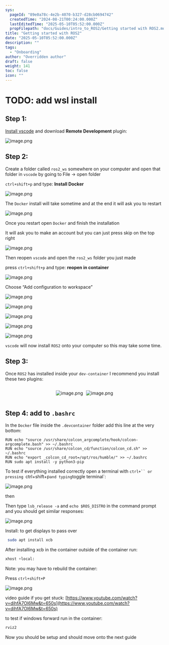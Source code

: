 ```yaml
---
sys:
  pageId: "89e0a78c-4e2b-4070-b327-d28cb0694742"
  createdTime: "2024-08-21T00:24:00.000Z"
  lastEditedTime: "2025-05-10T05:52:00.000Z"
  propFilepath: "docs/Guides/intro_to_ROS2/Getting started with ROS2.md"
title: "Getting started with ROS2"
date: "2025-05-10T05:52:00.000Z"
description: ""
tags:
  - "Onboarding"
author: "Overridden author"
draft: false
weight: 141
toc: false
icon: ""
---
```


# TODO: add wsl install

## Step 1:

[Install vscode](https://code.visualstudio.com/download) and download **Remote Development** plugin:

![image.png](https://prod-files-secure.s3.us-west-2.amazonaws.com/d518164a-d88e-44d1-a4ee-3adb3bd8bce0/efb52993-1881-4a40-b95e-6f020334f022/image.png?X-Amz-Algorithm=AWS4-HMAC-SHA256&X-Amz-Content-Sha256=UNSIGNED-PAYLOAD&X-Amz-Credential=ASIAZI2LB4663GMXAWH3%2F20250616%2Fus-west-2%2Fs3%2Faws4_request&X-Amz-Date=20250616T071156Z&X-Amz-Expires=3600&X-Amz-Security-Token=IQoJb3JpZ2luX2VjEGsaCXVzLXdlc3QtMiJHMEUCIBgwvSI%2F7nf9%2F%2Bmqb4hk8uu4rOic%2F%2F%2FHF4TB8bf%2FmNbPAiEA%2FLv5WWx5Ld7vKIAXTuWLf0ZNgrdCoi4lu4%2BlFIi2vbwq%2FwMIUxAAGgw2Mzc0MjMxODM4MDUiDIq8VxPdGi5vSU9q1yrcA0FgraQ2YYr5tyt%2BSx0Ukw8Pveow61S9qsnGV7O0HT7WXE%2FewlyXMdrcdq9iYcOV0hn8qqVS62VO%2FiTd3lrVr9Cz8jOuTn101UbZ5nj00FnNHstqic%2FmxWnnUPdlz9bBHcUzL9aAXPjpXsnx%2BrPL0jQvsmp2aPMIfLxBLjrjzZFcxV876cZiaXAgPnBT2vGeyWur6mBI6kyaDRvCgUVtYnKSuYafOCY1tZHJB5XbcEbrQRVhITBjhf%2BwdK9Pm0iMJGbvuAOzhlEG7yGk9JMkI1su5Lt4sV3Yeeic96ZXddJINGwLvhkHCHeInmb%2FYAnju%2FKFtXJMIvdmo88xvlSUJToDMRAget30SHfyzE5b8eC3bXI6%2FLMW8tJZ00ID61IQUqvTUchCrdhSSc91RPSZdo1kv5RSKBX7wvLiX78XJDpFpgBc8NfhRB0NKpbRu%2BLtCf%2BmkS%2F3jzsUQHxFrBTwuKBElj9faabqZgy1suf3g7vFMLWeZKR0i3DZZZhmE8evTfqKndkpXB36%2FMTqQcr6nSe2upghF%2BFE6wL95VHi34dvLtBus4Ul7EgVxnc3m14PAwrtINozqO3d0OXLReSP41oS6W4RFXVUhvehoCYDRJacIYfPI3YfUIN5kbVMMKH%2BvcIGOqUBq6d3HHtBE7tqQZ9%2FTolV8Mfs2U54sREVh1MPxik2KnzFeeIK7tq8sdnTFm2pvPTHLOR8qr882OpMXj0idNw%2BuJJemKiHtj%2FnyVQdxw4zLyv6mPTIgOFbeeFvcnfVVwTBV%2B%2BSbLAWjnisDRmucXNjBjHO7ZeEMp0ZyL6BxKPmTfS2xEzmktM4jBbR8RktUIlVq3r1Tt3%2B%2BKPwMCCsZAjZp0MJQGx7&X-Amz-Signature=bdd661cfafc35159c7b401d9a94aa1a81532d83557f32a73535acccda4f81589&X-Amz-SignedHeaders=host&x-amz-checksum-mode=ENABLED&x-id=GetObject)

## Step 2:

Create a folder called `ros2_ws` somewhere on your computer and open that folder in `vscode` by going to File → open folder 

`ctrl+shift+p` and type: **Install Docker**

![image.png](https://prod-files-secure.s3.us-west-2.amazonaws.com/d518164a-d88e-44d1-a4ee-3adb3bd8bce0/2269dc0e-1cd5-47ff-bceb-c04ad9b2eab0/image.png?X-Amz-Algorithm=AWS4-HMAC-SHA256&X-Amz-Content-Sha256=UNSIGNED-PAYLOAD&X-Amz-Credential=ASIAZI2LB4663GMXAWH3%2F20250616%2Fus-west-2%2Fs3%2Faws4_request&X-Amz-Date=20250616T071156Z&X-Amz-Expires=3600&X-Amz-Security-Token=IQoJb3JpZ2luX2VjEGsaCXVzLXdlc3QtMiJHMEUCIBgwvSI%2F7nf9%2F%2Bmqb4hk8uu4rOic%2F%2F%2FHF4TB8bf%2FmNbPAiEA%2FLv5WWx5Ld7vKIAXTuWLf0ZNgrdCoi4lu4%2BlFIi2vbwq%2FwMIUxAAGgw2Mzc0MjMxODM4MDUiDIq8VxPdGi5vSU9q1yrcA0FgraQ2YYr5tyt%2BSx0Ukw8Pveow61S9qsnGV7O0HT7WXE%2FewlyXMdrcdq9iYcOV0hn8qqVS62VO%2FiTd3lrVr9Cz8jOuTn101UbZ5nj00FnNHstqic%2FmxWnnUPdlz9bBHcUzL9aAXPjpXsnx%2BrPL0jQvsmp2aPMIfLxBLjrjzZFcxV876cZiaXAgPnBT2vGeyWur6mBI6kyaDRvCgUVtYnKSuYafOCY1tZHJB5XbcEbrQRVhITBjhf%2BwdK9Pm0iMJGbvuAOzhlEG7yGk9JMkI1su5Lt4sV3Yeeic96ZXddJINGwLvhkHCHeInmb%2FYAnju%2FKFtXJMIvdmo88xvlSUJToDMRAget30SHfyzE5b8eC3bXI6%2FLMW8tJZ00ID61IQUqvTUchCrdhSSc91RPSZdo1kv5RSKBX7wvLiX78XJDpFpgBc8NfhRB0NKpbRu%2BLtCf%2BmkS%2F3jzsUQHxFrBTwuKBElj9faabqZgy1suf3g7vFMLWeZKR0i3DZZZhmE8evTfqKndkpXB36%2FMTqQcr6nSe2upghF%2BFE6wL95VHi34dvLtBus4Ul7EgVxnc3m14PAwrtINozqO3d0OXLReSP41oS6W4RFXVUhvehoCYDRJacIYfPI3YfUIN5kbVMMKH%2BvcIGOqUBq6d3HHtBE7tqQZ9%2FTolV8Mfs2U54sREVh1MPxik2KnzFeeIK7tq8sdnTFm2pvPTHLOR8qr882OpMXj0idNw%2BuJJemKiHtj%2FnyVQdxw4zLyv6mPTIgOFbeeFvcnfVVwTBV%2B%2BSbLAWjnisDRmucXNjBjHO7ZeEMp0ZyL6BxKPmTfS2xEzmktM4jBbR8RktUIlVq3r1Tt3%2B%2BKPwMCCsZAjZp0MJQGx7&X-Amz-Signature=bc8719b38278ec3776d395dc670cea2604e58f067c266539c6f307ebb8a3aafa&X-Amz-SignedHeaders=host&x-amz-checksum-mode=ENABLED&x-id=GetObject)

The `Docker` install will take sometime and at the end it will ask you to restart

![image.png](https://prod-files-secure.s3.us-west-2.amazonaws.com/d518164a-d88e-44d1-a4ee-3adb3bd8bce0/ed233f78-be33-4b1f-b89c-9c346c0e961e/image.png?X-Amz-Algorithm=AWS4-HMAC-SHA256&X-Amz-Content-Sha256=UNSIGNED-PAYLOAD&X-Amz-Credential=ASIAZI2LB4663GMXAWH3%2F20250616%2Fus-west-2%2Fs3%2Faws4_request&X-Amz-Date=20250616T071156Z&X-Amz-Expires=3600&X-Amz-Security-Token=IQoJb3JpZ2luX2VjEGsaCXVzLXdlc3QtMiJHMEUCIBgwvSI%2F7nf9%2F%2Bmqb4hk8uu4rOic%2F%2F%2FHF4TB8bf%2FmNbPAiEA%2FLv5WWx5Ld7vKIAXTuWLf0ZNgrdCoi4lu4%2BlFIi2vbwq%2FwMIUxAAGgw2Mzc0MjMxODM4MDUiDIq8VxPdGi5vSU9q1yrcA0FgraQ2YYr5tyt%2BSx0Ukw8Pveow61S9qsnGV7O0HT7WXE%2FewlyXMdrcdq9iYcOV0hn8qqVS62VO%2FiTd3lrVr9Cz8jOuTn101UbZ5nj00FnNHstqic%2FmxWnnUPdlz9bBHcUzL9aAXPjpXsnx%2BrPL0jQvsmp2aPMIfLxBLjrjzZFcxV876cZiaXAgPnBT2vGeyWur6mBI6kyaDRvCgUVtYnKSuYafOCY1tZHJB5XbcEbrQRVhITBjhf%2BwdK9Pm0iMJGbvuAOzhlEG7yGk9JMkI1su5Lt4sV3Yeeic96ZXddJINGwLvhkHCHeInmb%2FYAnju%2FKFtXJMIvdmo88xvlSUJToDMRAget30SHfyzE5b8eC3bXI6%2FLMW8tJZ00ID61IQUqvTUchCrdhSSc91RPSZdo1kv5RSKBX7wvLiX78XJDpFpgBc8NfhRB0NKpbRu%2BLtCf%2BmkS%2F3jzsUQHxFrBTwuKBElj9faabqZgy1suf3g7vFMLWeZKR0i3DZZZhmE8evTfqKndkpXB36%2FMTqQcr6nSe2upghF%2BFE6wL95VHi34dvLtBus4Ul7EgVxnc3m14PAwrtINozqO3d0OXLReSP41oS6W4RFXVUhvehoCYDRJacIYfPI3YfUIN5kbVMMKH%2BvcIGOqUBq6d3HHtBE7tqQZ9%2FTolV8Mfs2U54sREVh1MPxik2KnzFeeIK7tq8sdnTFm2pvPTHLOR8qr882OpMXj0idNw%2BuJJemKiHtj%2FnyVQdxw4zLyv6mPTIgOFbeeFvcnfVVwTBV%2B%2BSbLAWjnisDRmucXNjBjHO7ZeEMp0ZyL6BxKPmTfS2xEzmktM4jBbR8RktUIlVq3r1Tt3%2B%2BKPwMCCsZAjZp0MJQGx7&X-Amz-Signature=586d6610df6b8cd8da6d9e17ab528bc912776520ae17d5ccdf57a1969b335744&X-Amz-SignedHeaders=host&x-amz-checksum-mode=ENABLED&x-id=GetObject)

Once you restart open `Docker` and finish the installation

It will ask you to make an account but you can just press skip on the top right

![image.png](https://prod-files-secure.s3.us-west-2.amazonaws.com/d518164a-d88e-44d1-a4ee-3adb3bd8bce0/21010ad9-1659-4fd9-9f59-9932a09b2a3d/image.png?X-Amz-Algorithm=AWS4-HMAC-SHA256&X-Amz-Content-Sha256=UNSIGNED-PAYLOAD&X-Amz-Credential=ASIAZI2LB4663GMXAWH3%2F20250616%2Fus-west-2%2Fs3%2Faws4_request&X-Amz-Date=20250616T071156Z&X-Amz-Expires=3600&X-Amz-Security-Token=IQoJb3JpZ2luX2VjEGsaCXVzLXdlc3QtMiJHMEUCIBgwvSI%2F7nf9%2F%2Bmqb4hk8uu4rOic%2F%2F%2FHF4TB8bf%2FmNbPAiEA%2FLv5WWx5Ld7vKIAXTuWLf0ZNgrdCoi4lu4%2BlFIi2vbwq%2FwMIUxAAGgw2Mzc0MjMxODM4MDUiDIq8VxPdGi5vSU9q1yrcA0FgraQ2YYr5tyt%2BSx0Ukw8Pveow61S9qsnGV7O0HT7WXE%2FewlyXMdrcdq9iYcOV0hn8qqVS62VO%2FiTd3lrVr9Cz8jOuTn101UbZ5nj00FnNHstqic%2FmxWnnUPdlz9bBHcUzL9aAXPjpXsnx%2BrPL0jQvsmp2aPMIfLxBLjrjzZFcxV876cZiaXAgPnBT2vGeyWur6mBI6kyaDRvCgUVtYnKSuYafOCY1tZHJB5XbcEbrQRVhITBjhf%2BwdK9Pm0iMJGbvuAOzhlEG7yGk9JMkI1su5Lt4sV3Yeeic96ZXddJINGwLvhkHCHeInmb%2FYAnju%2FKFtXJMIvdmo88xvlSUJToDMRAget30SHfyzE5b8eC3bXI6%2FLMW8tJZ00ID61IQUqvTUchCrdhSSc91RPSZdo1kv5RSKBX7wvLiX78XJDpFpgBc8NfhRB0NKpbRu%2BLtCf%2BmkS%2F3jzsUQHxFrBTwuKBElj9faabqZgy1suf3g7vFMLWeZKR0i3DZZZhmE8evTfqKndkpXB36%2FMTqQcr6nSe2upghF%2BFE6wL95VHi34dvLtBus4Ul7EgVxnc3m14PAwrtINozqO3d0OXLReSP41oS6W4RFXVUhvehoCYDRJacIYfPI3YfUIN5kbVMMKH%2BvcIGOqUBq6d3HHtBE7tqQZ9%2FTolV8Mfs2U54sREVh1MPxik2KnzFeeIK7tq8sdnTFm2pvPTHLOR8qr882OpMXj0idNw%2BuJJemKiHtj%2FnyVQdxw4zLyv6mPTIgOFbeeFvcnfVVwTBV%2B%2BSbLAWjnisDRmucXNjBjHO7ZeEMp0ZyL6BxKPmTfS2xEzmktM4jBbR8RktUIlVq3r1Tt3%2B%2BKPwMCCsZAjZp0MJQGx7&X-Amz-Signature=6aac715c61d7b4bf8e13318802d35efd8007f7a437e828ebf8c118002b13ffc7&X-Amz-SignedHeaders=host&x-amz-checksum-mode=ENABLED&x-id=GetObject)

Then reopen `vscode` and open the `ros2_ws` folder you just made

press `ctrl+shift+p` and type: **reopen in container**

![image.png](https://prod-files-secure.s3.us-west-2.amazonaws.com/d518164a-d88e-44d1-a4ee-3adb3bd8bce0/4e93b8c2-41ad-488c-8095-c74205196118/image.png?X-Amz-Algorithm=AWS4-HMAC-SHA256&X-Amz-Content-Sha256=UNSIGNED-PAYLOAD&X-Amz-Credential=ASIAZI2LB4663GMXAWH3%2F20250616%2Fus-west-2%2Fs3%2Faws4_request&X-Amz-Date=20250616T071156Z&X-Amz-Expires=3600&X-Amz-Security-Token=IQoJb3JpZ2luX2VjEGsaCXVzLXdlc3QtMiJHMEUCIBgwvSI%2F7nf9%2F%2Bmqb4hk8uu4rOic%2F%2F%2FHF4TB8bf%2FmNbPAiEA%2FLv5WWx5Ld7vKIAXTuWLf0ZNgrdCoi4lu4%2BlFIi2vbwq%2FwMIUxAAGgw2Mzc0MjMxODM4MDUiDIq8VxPdGi5vSU9q1yrcA0FgraQ2YYr5tyt%2BSx0Ukw8Pveow61S9qsnGV7O0HT7WXE%2FewlyXMdrcdq9iYcOV0hn8qqVS62VO%2FiTd3lrVr9Cz8jOuTn101UbZ5nj00FnNHstqic%2FmxWnnUPdlz9bBHcUzL9aAXPjpXsnx%2BrPL0jQvsmp2aPMIfLxBLjrjzZFcxV876cZiaXAgPnBT2vGeyWur6mBI6kyaDRvCgUVtYnKSuYafOCY1tZHJB5XbcEbrQRVhITBjhf%2BwdK9Pm0iMJGbvuAOzhlEG7yGk9JMkI1su5Lt4sV3Yeeic96ZXddJINGwLvhkHCHeInmb%2FYAnju%2FKFtXJMIvdmo88xvlSUJToDMRAget30SHfyzE5b8eC3bXI6%2FLMW8tJZ00ID61IQUqvTUchCrdhSSc91RPSZdo1kv5RSKBX7wvLiX78XJDpFpgBc8NfhRB0NKpbRu%2BLtCf%2BmkS%2F3jzsUQHxFrBTwuKBElj9faabqZgy1suf3g7vFMLWeZKR0i3DZZZhmE8evTfqKndkpXB36%2FMTqQcr6nSe2upghF%2BFE6wL95VHi34dvLtBus4Ul7EgVxnc3m14PAwrtINozqO3d0OXLReSP41oS6W4RFXVUhvehoCYDRJacIYfPI3YfUIN5kbVMMKH%2BvcIGOqUBq6d3HHtBE7tqQZ9%2FTolV8Mfs2U54sREVh1MPxik2KnzFeeIK7tq8sdnTFm2pvPTHLOR8qr882OpMXj0idNw%2BuJJemKiHtj%2FnyVQdxw4zLyv6mPTIgOFbeeFvcnfVVwTBV%2B%2BSbLAWjnisDRmucXNjBjHO7ZeEMp0ZyL6BxKPmTfS2xEzmktM4jBbR8RktUIlVq3r1Tt3%2B%2BKPwMCCsZAjZp0MJQGx7&X-Amz-Signature=687c22415d81234095127e5aa0992cb4d6b5f0088e625c63b30a5db7e5daef78&X-Amz-SignedHeaders=host&x-amz-checksum-mode=ENABLED&x-id=GetObject)

Choose “Add configuration to workspace”

![image.png](https://prod-files-secure.s3.us-west-2.amazonaws.com/d518164a-d88e-44d1-a4ee-3adb3bd8bce0/9560b282-5060-4989-ba37-97e7b2c22476/image.png?X-Amz-Algorithm=AWS4-HMAC-SHA256&X-Amz-Content-Sha256=UNSIGNED-PAYLOAD&X-Amz-Credential=ASIAZI2LB4663GMXAWH3%2F20250616%2Fus-west-2%2Fs3%2Faws4_request&X-Amz-Date=20250616T071156Z&X-Amz-Expires=3600&X-Amz-Security-Token=IQoJb3JpZ2luX2VjEGsaCXVzLXdlc3QtMiJHMEUCIBgwvSI%2F7nf9%2F%2Bmqb4hk8uu4rOic%2F%2F%2FHF4TB8bf%2FmNbPAiEA%2FLv5WWx5Ld7vKIAXTuWLf0ZNgrdCoi4lu4%2BlFIi2vbwq%2FwMIUxAAGgw2Mzc0MjMxODM4MDUiDIq8VxPdGi5vSU9q1yrcA0FgraQ2YYr5tyt%2BSx0Ukw8Pveow61S9qsnGV7O0HT7WXE%2FewlyXMdrcdq9iYcOV0hn8qqVS62VO%2FiTd3lrVr9Cz8jOuTn101UbZ5nj00FnNHstqic%2FmxWnnUPdlz9bBHcUzL9aAXPjpXsnx%2BrPL0jQvsmp2aPMIfLxBLjrjzZFcxV876cZiaXAgPnBT2vGeyWur6mBI6kyaDRvCgUVtYnKSuYafOCY1tZHJB5XbcEbrQRVhITBjhf%2BwdK9Pm0iMJGbvuAOzhlEG7yGk9JMkI1su5Lt4sV3Yeeic96ZXddJINGwLvhkHCHeInmb%2FYAnju%2FKFtXJMIvdmo88xvlSUJToDMRAget30SHfyzE5b8eC3bXI6%2FLMW8tJZ00ID61IQUqvTUchCrdhSSc91RPSZdo1kv5RSKBX7wvLiX78XJDpFpgBc8NfhRB0NKpbRu%2BLtCf%2BmkS%2F3jzsUQHxFrBTwuKBElj9faabqZgy1suf3g7vFMLWeZKR0i3DZZZhmE8evTfqKndkpXB36%2FMTqQcr6nSe2upghF%2BFE6wL95VHi34dvLtBus4Ul7EgVxnc3m14PAwrtINozqO3d0OXLReSP41oS6W4RFXVUhvehoCYDRJacIYfPI3YfUIN5kbVMMKH%2BvcIGOqUBq6d3HHtBE7tqQZ9%2FTolV8Mfs2U54sREVh1MPxik2KnzFeeIK7tq8sdnTFm2pvPTHLOR8qr882OpMXj0idNw%2BuJJemKiHtj%2FnyVQdxw4zLyv6mPTIgOFbeeFvcnfVVwTBV%2B%2BSbLAWjnisDRmucXNjBjHO7ZeEMp0ZyL6BxKPmTfS2xEzmktM4jBbR8RktUIlVq3r1Tt3%2B%2BKPwMCCsZAjZp0MJQGx7&X-Amz-Signature=415a776f3ba44d12b5a43c39774ede09675dbddb339e0773c566a0f0fcdb4f94&X-Amz-SignedHeaders=host&x-amz-checksum-mode=ENABLED&x-id=GetObject)

![image.png](https://prod-files-secure.s3.us-west-2.amazonaws.com/d518164a-d88e-44d1-a4ee-3adb3bd8bce0/2ee63f81-886b-48e8-a553-dc6e5eac99e4/image.png?X-Amz-Algorithm=AWS4-HMAC-SHA256&X-Amz-Content-Sha256=UNSIGNED-PAYLOAD&X-Amz-Credential=ASIAZI2LB4663GMXAWH3%2F20250616%2Fus-west-2%2Fs3%2Faws4_request&X-Amz-Date=20250616T071156Z&X-Amz-Expires=3600&X-Amz-Security-Token=IQoJb3JpZ2luX2VjEGsaCXVzLXdlc3QtMiJHMEUCIBgwvSI%2F7nf9%2F%2Bmqb4hk8uu4rOic%2F%2F%2FHF4TB8bf%2FmNbPAiEA%2FLv5WWx5Ld7vKIAXTuWLf0ZNgrdCoi4lu4%2BlFIi2vbwq%2FwMIUxAAGgw2Mzc0MjMxODM4MDUiDIq8VxPdGi5vSU9q1yrcA0FgraQ2YYr5tyt%2BSx0Ukw8Pveow61S9qsnGV7O0HT7WXE%2FewlyXMdrcdq9iYcOV0hn8qqVS62VO%2FiTd3lrVr9Cz8jOuTn101UbZ5nj00FnNHstqic%2FmxWnnUPdlz9bBHcUzL9aAXPjpXsnx%2BrPL0jQvsmp2aPMIfLxBLjrjzZFcxV876cZiaXAgPnBT2vGeyWur6mBI6kyaDRvCgUVtYnKSuYafOCY1tZHJB5XbcEbrQRVhITBjhf%2BwdK9Pm0iMJGbvuAOzhlEG7yGk9JMkI1su5Lt4sV3Yeeic96ZXddJINGwLvhkHCHeInmb%2FYAnju%2FKFtXJMIvdmo88xvlSUJToDMRAget30SHfyzE5b8eC3bXI6%2FLMW8tJZ00ID61IQUqvTUchCrdhSSc91RPSZdo1kv5RSKBX7wvLiX78XJDpFpgBc8NfhRB0NKpbRu%2BLtCf%2BmkS%2F3jzsUQHxFrBTwuKBElj9faabqZgy1suf3g7vFMLWeZKR0i3DZZZhmE8evTfqKndkpXB36%2FMTqQcr6nSe2upghF%2BFE6wL95VHi34dvLtBus4Ul7EgVxnc3m14PAwrtINozqO3d0OXLReSP41oS6W4RFXVUhvehoCYDRJacIYfPI3YfUIN5kbVMMKH%2BvcIGOqUBq6d3HHtBE7tqQZ9%2FTolV8Mfs2U54sREVh1MPxik2KnzFeeIK7tq8sdnTFm2pvPTHLOR8qr882OpMXj0idNw%2BuJJemKiHtj%2FnyVQdxw4zLyv6mPTIgOFbeeFvcnfVVwTBV%2B%2BSbLAWjnisDRmucXNjBjHO7ZeEMp0ZyL6BxKPmTfS2xEzmktM4jBbR8RktUIlVq3r1Tt3%2B%2BKPwMCCsZAjZp0MJQGx7&X-Amz-Signature=0ab716e29b2766a7da10a6c915d94b2af455f401f857334e6809b9171b6d65be&X-Amz-SignedHeaders=host&x-amz-checksum-mode=ENABLED&x-id=GetObject)

![image.png](https://prod-files-secure.s3.us-west-2.amazonaws.com/d518164a-d88e-44d1-a4ee-3adb3bd8bce0/ae1580b2-b048-407e-aed9-b584224a7a04/image.png?X-Amz-Algorithm=AWS4-HMAC-SHA256&X-Amz-Content-Sha256=UNSIGNED-PAYLOAD&X-Amz-Credential=ASIAZI2LB4663GMXAWH3%2F20250616%2Fus-west-2%2Fs3%2Faws4_request&X-Amz-Date=20250616T071156Z&X-Amz-Expires=3600&X-Amz-Security-Token=IQoJb3JpZ2luX2VjEGsaCXVzLXdlc3QtMiJHMEUCIBgwvSI%2F7nf9%2F%2Bmqb4hk8uu4rOic%2F%2F%2FHF4TB8bf%2FmNbPAiEA%2FLv5WWx5Ld7vKIAXTuWLf0ZNgrdCoi4lu4%2BlFIi2vbwq%2FwMIUxAAGgw2Mzc0MjMxODM4MDUiDIq8VxPdGi5vSU9q1yrcA0FgraQ2YYr5tyt%2BSx0Ukw8Pveow61S9qsnGV7O0HT7WXE%2FewlyXMdrcdq9iYcOV0hn8qqVS62VO%2FiTd3lrVr9Cz8jOuTn101UbZ5nj00FnNHstqic%2FmxWnnUPdlz9bBHcUzL9aAXPjpXsnx%2BrPL0jQvsmp2aPMIfLxBLjrjzZFcxV876cZiaXAgPnBT2vGeyWur6mBI6kyaDRvCgUVtYnKSuYafOCY1tZHJB5XbcEbrQRVhITBjhf%2BwdK9Pm0iMJGbvuAOzhlEG7yGk9JMkI1su5Lt4sV3Yeeic96ZXddJINGwLvhkHCHeInmb%2FYAnju%2FKFtXJMIvdmo88xvlSUJToDMRAget30SHfyzE5b8eC3bXI6%2FLMW8tJZ00ID61IQUqvTUchCrdhSSc91RPSZdo1kv5RSKBX7wvLiX78XJDpFpgBc8NfhRB0NKpbRu%2BLtCf%2BmkS%2F3jzsUQHxFrBTwuKBElj9faabqZgy1suf3g7vFMLWeZKR0i3DZZZhmE8evTfqKndkpXB36%2FMTqQcr6nSe2upghF%2BFE6wL95VHi34dvLtBus4Ul7EgVxnc3m14PAwrtINozqO3d0OXLReSP41oS6W4RFXVUhvehoCYDRJacIYfPI3YfUIN5kbVMMKH%2BvcIGOqUBq6d3HHtBE7tqQZ9%2FTolV8Mfs2U54sREVh1MPxik2KnzFeeIK7tq8sdnTFm2pvPTHLOR8qr882OpMXj0idNw%2BuJJemKiHtj%2FnyVQdxw4zLyv6mPTIgOFbeeFvcnfVVwTBV%2B%2BSbLAWjnisDRmucXNjBjHO7ZeEMp0ZyL6BxKPmTfS2xEzmktM4jBbR8RktUIlVq3r1Tt3%2B%2BKPwMCCsZAjZp0MJQGx7&X-Amz-Signature=8686338026c58f9578390df79aa47755304510616dfc73ca3f79d3f73953c2f2&X-Amz-SignedHeaders=host&x-amz-checksum-mode=ENABLED&x-id=GetObject)

![image.png](https://prod-files-secure.s3.us-west-2.amazonaws.com/d518164a-d88e-44d1-a4ee-3adb3bd8bce0/53255b28-f75e-430f-b9e3-c0ac8577e42b/image.png?X-Amz-Algorithm=AWS4-HMAC-SHA256&X-Amz-Content-Sha256=UNSIGNED-PAYLOAD&X-Amz-Credential=ASIAZI2LB4663GMXAWH3%2F20250616%2Fus-west-2%2Fs3%2Faws4_request&X-Amz-Date=20250616T071156Z&X-Amz-Expires=3600&X-Amz-Security-Token=IQoJb3JpZ2luX2VjEGsaCXVzLXdlc3QtMiJHMEUCIBgwvSI%2F7nf9%2F%2Bmqb4hk8uu4rOic%2F%2F%2FHF4TB8bf%2FmNbPAiEA%2FLv5WWx5Ld7vKIAXTuWLf0ZNgrdCoi4lu4%2BlFIi2vbwq%2FwMIUxAAGgw2Mzc0MjMxODM4MDUiDIq8VxPdGi5vSU9q1yrcA0FgraQ2YYr5tyt%2BSx0Ukw8Pveow61S9qsnGV7O0HT7WXE%2FewlyXMdrcdq9iYcOV0hn8qqVS62VO%2FiTd3lrVr9Cz8jOuTn101UbZ5nj00FnNHstqic%2FmxWnnUPdlz9bBHcUzL9aAXPjpXsnx%2BrPL0jQvsmp2aPMIfLxBLjrjzZFcxV876cZiaXAgPnBT2vGeyWur6mBI6kyaDRvCgUVtYnKSuYafOCY1tZHJB5XbcEbrQRVhITBjhf%2BwdK9Pm0iMJGbvuAOzhlEG7yGk9JMkI1su5Lt4sV3Yeeic96ZXddJINGwLvhkHCHeInmb%2FYAnju%2FKFtXJMIvdmo88xvlSUJToDMRAget30SHfyzE5b8eC3bXI6%2FLMW8tJZ00ID61IQUqvTUchCrdhSSc91RPSZdo1kv5RSKBX7wvLiX78XJDpFpgBc8NfhRB0NKpbRu%2BLtCf%2BmkS%2F3jzsUQHxFrBTwuKBElj9faabqZgy1suf3g7vFMLWeZKR0i3DZZZhmE8evTfqKndkpXB36%2FMTqQcr6nSe2upghF%2BFE6wL95VHi34dvLtBus4Ul7EgVxnc3m14PAwrtINozqO3d0OXLReSP41oS6W4RFXVUhvehoCYDRJacIYfPI3YfUIN5kbVMMKH%2BvcIGOqUBq6d3HHtBE7tqQZ9%2FTolV8Mfs2U54sREVh1MPxik2KnzFeeIK7tq8sdnTFm2pvPTHLOR8qr882OpMXj0idNw%2BuJJemKiHtj%2FnyVQdxw4zLyv6mPTIgOFbeeFvcnfVVwTBV%2B%2BSbLAWjnisDRmucXNjBjHO7ZeEMp0ZyL6BxKPmTfS2xEzmktM4jBbR8RktUIlVq3r1Tt3%2B%2BKPwMCCsZAjZp0MJQGx7&X-Amz-Signature=3d814600acf94dead80b052f9d4d57fced26b9428cfd0eaa5991cf0b2b5c0ebd&X-Amz-SignedHeaders=host&x-amz-checksum-mode=ENABLED&x-id=GetObject)

![image.png](https://prod-files-secure.s3.us-west-2.amazonaws.com/d518164a-d88e-44d1-a4ee-3adb3bd8bce0/7c562767-5af9-4ffb-97d1-327bcdf4ee00/image.png?X-Amz-Algorithm=AWS4-HMAC-SHA256&X-Amz-Content-Sha256=UNSIGNED-PAYLOAD&X-Amz-Credential=ASIAZI2LB4663GMXAWH3%2F20250616%2Fus-west-2%2Fs3%2Faws4_request&X-Amz-Date=20250616T071156Z&X-Amz-Expires=3600&X-Amz-Security-Token=IQoJb3JpZ2luX2VjEGsaCXVzLXdlc3QtMiJHMEUCIBgwvSI%2F7nf9%2F%2Bmqb4hk8uu4rOic%2F%2F%2FHF4TB8bf%2FmNbPAiEA%2FLv5WWx5Ld7vKIAXTuWLf0ZNgrdCoi4lu4%2BlFIi2vbwq%2FwMIUxAAGgw2Mzc0MjMxODM4MDUiDIq8VxPdGi5vSU9q1yrcA0FgraQ2YYr5tyt%2BSx0Ukw8Pveow61S9qsnGV7O0HT7WXE%2FewlyXMdrcdq9iYcOV0hn8qqVS62VO%2FiTd3lrVr9Cz8jOuTn101UbZ5nj00FnNHstqic%2FmxWnnUPdlz9bBHcUzL9aAXPjpXsnx%2BrPL0jQvsmp2aPMIfLxBLjrjzZFcxV876cZiaXAgPnBT2vGeyWur6mBI6kyaDRvCgUVtYnKSuYafOCY1tZHJB5XbcEbrQRVhITBjhf%2BwdK9Pm0iMJGbvuAOzhlEG7yGk9JMkI1su5Lt4sV3Yeeic96ZXddJINGwLvhkHCHeInmb%2FYAnju%2FKFtXJMIvdmo88xvlSUJToDMRAget30SHfyzE5b8eC3bXI6%2FLMW8tJZ00ID61IQUqvTUchCrdhSSc91RPSZdo1kv5RSKBX7wvLiX78XJDpFpgBc8NfhRB0NKpbRu%2BLtCf%2BmkS%2F3jzsUQHxFrBTwuKBElj9faabqZgy1suf3g7vFMLWeZKR0i3DZZZhmE8evTfqKndkpXB36%2FMTqQcr6nSe2upghF%2BFE6wL95VHi34dvLtBus4Ul7EgVxnc3m14PAwrtINozqO3d0OXLReSP41oS6W4RFXVUhvehoCYDRJacIYfPI3YfUIN5kbVMMKH%2BvcIGOqUBq6d3HHtBE7tqQZ9%2FTolV8Mfs2U54sREVh1MPxik2KnzFeeIK7tq8sdnTFm2pvPTHLOR8qr882OpMXj0idNw%2BuJJemKiHtj%2FnyVQdxw4zLyv6mPTIgOFbeeFvcnfVVwTBV%2B%2BSbLAWjnisDRmucXNjBjHO7ZeEMp0ZyL6BxKPmTfS2xEzmktM4jBbR8RktUIlVq3r1Tt3%2B%2BKPwMCCsZAjZp0MJQGx7&X-Amz-Signature=f1be24657219d82a1c21bbd37ca376c9eeaf70b247ec638f2030bea7b56888a9&X-Amz-SignedHeaders=host&x-amz-checksum-mode=ENABLED&x-id=GetObject)

`vscode` will now install `ROS2` onto your computer so this may take some time.

## Step 3:

Once `ROS2` has installed inside your `dev-container` I recommend you install these two plugins:

<div style="display: flex;flex-direction: row; column-gap:10px; max-width: 630px;justify-content: center;">
<div>

![image.png](https://prod-files-secure.s3.us-west-2.amazonaws.com/d518164a-d88e-44d1-a4ee-3adb3bd8bce0/3fc3d550-5a54-4ba1-ba6b-faa01cdb7369/image.png?X-Amz-Algorithm=AWS4-HMAC-SHA256&X-Amz-Content-Sha256=UNSIGNED-PAYLOAD&X-Amz-Credential=ASIAZI2LB466RHDQSMRH%2F20250616%2Fus-west-2%2Fs3%2Faws4_request&X-Amz-Date=20250616T071158Z&X-Amz-Expires=3600&X-Amz-Security-Token=IQoJb3JpZ2luX2VjEGsaCXVzLXdlc3QtMiJHMEUCIDipQTODv8ETR0JWhdZTM4hoCc92jhlkm%2Bu0CzKhdE3dAiEAjAIDtgcaMmXYRkQ9ez8q5l3xbxWe%2BYJ2siSPsB68NhUq%2FwMIUxAAGgw2Mzc0MjMxODM4MDUiDA%2FevHI91b9TqWSlxyrcA31942OqubP3cMja9snLb%2FWh9bn0EK%2FIkJGj7mbPnb04gUiCJyJpswsHjQu%2F4B8jh8mfbWRbpiCWG6BFEzB4Be495fqzL0MFqtlIFoLLMjeOi24swkukX3NRagwL%2B7iC%2B%2FdgpaboUNaMn5h9liiL2kBnlwx7fSyzJDxkMDKotM3myu0vuytj77p4LpyV9Tyd1dYCgLAZDdDpzoDe5vpqqyjuld8I5i95C6GlGQmDdAGt4BH1Zj%2BTQ8dmbptfoYAgOHv6%2FzK4WtKN03ksYh%2Fkd3JJZ1fQ1uFbGARGewQHpJew6l5vFJYBOW8%2BBgv8fe69GbW0XKWeCwSdW6bsVRqeR3irGiK0srQv%2BybWsUTSip3q0MIN5Dbc0mOSV8WygKx87%2B47sAaeLYs7TvO9CS1ghuBHELgIs1cY29Vna6PrGX5OON%2BUk2XpzoCrSDOcqGjCDrFjfiDT7lwIT8UtsC2y5aVQCYMvPEAVri7sy8h7xQ0QQwITfpHT%2FQ77h%2BeOe%2Bhiy%2Bv2jnSLBts1KQTAyhPMYEZvlGln28b28rj5Be9uflk%2BaxcQZZj21bEbQkVpyWPvbIsrsnCSI8T%2Fku%2FaFuKy9DRZnmdbOsdggZ3k7gz4wHIWLZrt5D5DrpYOkTBYMN7%2BvcIGOqUBl%2Fpi%2Bwhsc4iFFj68tk5JqcdStkARZXSQEB0tYJEfhTWlST%2FY2QHQAnPj8lJAvw53XN3wt8tu17OgRxdop%2Fva%2FesuHmSKOTppmS5SXSoO%2BSEL1fyARMiCm9O%2FI44gpM9VgD2yzNa4PF5nNFEht2JYWqQye1qJt7N4tSIlUFeVgi1sD9KyGnREpSQKs5KUXSNlzrhT%2BWOlRewptLJy9%2FrnFDuNeFwI&X-Amz-Signature=5a605ff12500837341d7a02aa14a2e0c9fca91c8bfff117d4ffabe36ed30fd4e&X-Amz-SignedHeaders=host&x-amz-checksum-mode=ENABLED&x-id=GetObject)

</div>
<div>

![image.png](https://prod-files-secure.s3.us-west-2.amazonaws.com/d518164a-d88e-44d1-a4ee-3adb3bd8bce0/d994cc66-13c2-4093-a5a3-f84cf4601a82/image.png?X-Amz-Algorithm=AWS4-HMAC-SHA256&X-Amz-Content-Sha256=UNSIGNED-PAYLOAD&X-Amz-Credential=ASIAZI2LB466TEG7RQLR%2F20250616%2Fus-west-2%2Fs3%2Faws4_request&X-Amz-Date=20250616T071158Z&X-Amz-Expires=3600&X-Amz-Security-Token=IQoJb3JpZ2luX2VjEGsaCXVzLXdlc3QtMiJHMEUCIQDxazIpfRW2g%2Fu2Xd18aCIMxeEv%2F%2BjDXEuIvgLDABTJ4wIgBKLGBOZM5jjcMaSWXqvqE0FswyzWMmlRO5QZKtrp97Aq%2FwMIUxAAGgw2Mzc0MjMxODM4MDUiDLIYdGqxrCULRmOqlircA4YJGcdJpk2AaJ1dv7FbdRjlfjplJakMl6HZpSif2zYu3gSEfltreK0gwA4q9HbZcwk5K08QgX%2FRGeZ%2FK8CCi1hNOvV2GwnCj%2FCGZhH%2FCISrdKLxzhnWCLNYON6pZq09fekjzilPnSGGHseMSzX8IaVBBwcG5ySvhhFvDi1MG8MAtEe3HdNmmxRwKrxNiJsVsp4A6PtoSO8RKytdwgVuDKfn8WLGx7j1OFyFURZ%2Br8ONAE%2BgiKzUtkCCH6OZNie6R2jUFv02Fo%2F7taN1nztDeFNf88QJxEOZzz1MNycYX%2BNfkdBRAtAZNbe%2B%2BPmgaT0EhbilYkmCSw0OvpctpswUv2ueKBauT0aI0cITsoVeplCCotMb0Kl0%2FqxdU2Obv1l%2FHOZdsr%2BeoAgfuUdmvxVP7vnFaMMjBUQiVWkOi8JPr3v7jLVhElpIj3%2FKBFQCmvTMmgbQPOMyQEccpOU%2B3w%2FJiv8d%2BfqpOPebMAiSGFgOL93aIHvq3dZFEPgUmOaUbKhuDwJaHJ0Bvq3Fcq9c0PfGoeyv8wZzTcrMXU1jhsHr56CSRYMQbvbGb4XySHQlnQ%2Bmo%2B4SC29WNNWZzhN1exUbJBRNEELwr%2FxSNPqFucnJW6v%2FbiXMRhx2oZb3nyU7ML%2F%2BvcIGOqUBTXiFbnyQmKJuxqHhWje4uz7mPF9y5BhejgJ8nuyEtdRcjCJwekzyIcOf7EBXdrTZC7Lqt013S%2F4fyP9XVMYZIT2Xh%2B3oCLcVFGicH%2F8Rf7%2FEh9QFV6qliaAQRiqB19UZj1D4%2BzkOINcJEFA9bXl8pnCaVApiZqvs4NbvHxdQDRK40oy%2B8IfK5B5YINEur2DbfTnQW%2BPBzQ1uGRyKYWrVPVOnY%2FTm&X-Amz-Signature=27b343a4d0ce01324ae48d9eb49369e130bea09e6ccaa3fc85b577dc6225f5c0&X-Amz-SignedHeaders=host&x-amz-checksum-mode=ENABLED&x-id=GetObject)

</div>
</div>

## Step 4: add to `.bashrc`

In the `Docker` file inside the `.devcontainer` folder add this line at the very bottom: 

```docker
RUN echo "source /usr/share/colcon_argcomplete/hook/colcon-argcomplete.bash" >> ~/.bashrc
RUN echo "source /usr/share/colcon_cd/function/colcon_cd.sh" >> ~/.bashrc
RUN echo "export _colcon_cd_root=/opt/ros/humble/" >> ~/.bashrc
RUN sudo apt install -y python3-pip 
```

To test if everything installed correctly open a terminal with `ctrl+`` or pressing `ctrl+shift+p` and typing `toggle terminal`:

![image.png](https://prod-files-secure.s3.us-west-2.amazonaws.com/d518164a-d88e-44d1-a4ee-3adb3bd8bce0/6a4943d8-b04e-4c02-9a58-775f3384d1a5/image.png?X-Amz-Algorithm=AWS4-HMAC-SHA256&X-Amz-Content-Sha256=UNSIGNED-PAYLOAD&X-Amz-Credential=ASIAZI2LB4663GMXAWH3%2F20250616%2Fus-west-2%2Fs3%2Faws4_request&X-Amz-Date=20250616T071156Z&X-Amz-Expires=3600&X-Amz-Security-Token=IQoJb3JpZ2luX2VjEGsaCXVzLXdlc3QtMiJHMEUCIBgwvSI%2F7nf9%2F%2Bmqb4hk8uu4rOic%2F%2F%2FHF4TB8bf%2FmNbPAiEA%2FLv5WWx5Ld7vKIAXTuWLf0ZNgrdCoi4lu4%2BlFIi2vbwq%2FwMIUxAAGgw2Mzc0MjMxODM4MDUiDIq8VxPdGi5vSU9q1yrcA0FgraQ2YYr5tyt%2BSx0Ukw8Pveow61S9qsnGV7O0HT7WXE%2FewlyXMdrcdq9iYcOV0hn8qqVS62VO%2FiTd3lrVr9Cz8jOuTn101UbZ5nj00FnNHstqic%2FmxWnnUPdlz9bBHcUzL9aAXPjpXsnx%2BrPL0jQvsmp2aPMIfLxBLjrjzZFcxV876cZiaXAgPnBT2vGeyWur6mBI6kyaDRvCgUVtYnKSuYafOCY1tZHJB5XbcEbrQRVhITBjhf%2BwdK9Pm0iMJGbvuAOzhlEG7yGk9JMkI1su5Lt4sV3Yeeic96ZXddJINGwLvhkHCHeInmb%2FYAnju%2FKFtXJMIvdmo88xvlSUJToDMRAget30SHfyzE5b8eC3bXI6%2FLMW8tJZ00ID61IQUqvTUchCrdhSSc91RPSZdo1kv5RSKBX7wvLiX78XJDpFpgBc8NfhRB0NKpbRu%2BLtCf%2BmkS%2F3jzsUQHxFrBTwuKBElj9faabqZgy1suf3g7vFMLWeZKR0i3DZZZhmE8evTfqKndkpXB36%2FMTqQcr6nSe2upghF%2BFE6wL95VHi34dvLtBus4Ul7EgVxnc3m14PAwrtINozqO3d0OXLReSP41oS6W4RFXVUhvehoCYDRJacIYfPI3YfUIN5kbVMMKH%2BvcIGOqUBq6d3HHtBE7tqQZ9%2FTolV8Mfs2U54sREVh1MPxik2KnzFeeIK7tq8sdnTFm2pvPTHLOR8qr882OpMXj0idNw%2BuJJemKiHtj%2FnyVQdxw4zLyv6mPTIgOFbeeFvcnfVVwTBV%2B%2BSbLAWjnisDRmucXNjBjHO7ZeEMp0ZyL6BxKPmTfS2xEzmktM4jBbR8RktUIlVq3r1Tt3%2B%2BKPwMCCsZAjZp0MJQGx7&X-Amz-Signature=d4e36a72389468618d213e0d23f542354c6779670a3f930824661be94bc2d787&X-Amz-SignedHeaders=host&x-amz-checksum-mode=ENABLED&x-id=GetObject)

then 

Then type `lsb_release -a` and `echo $ROS_DISTRO` in the command prompt and you should get similar responses:

![image.png](https://prod-files-secure.s3.us-west-2.amazonaws.com/d518164a-d88e-44d1-a4ee-3adb3bd8bce0/3e635dec-a805-4e85-8b9e-d000e5b71a4e/image.png?X-Amz-Algorithm=AWS4-HMAC-SHA256&X-Amz-Content-Sha256=UNSIGNED-PAYLOAD&X-Amz-Credential=ASIAZI2LB4663GMXAWH3%2F20250616%2Fus-west-2%2Fs3%2Faws4_request&X-Amz-Date=20250616T071156Z&X-Amz-Expires=3600&X-Amz-Security-Token=IQoJb3JpZ2luX2VjEGsaCXVzLXdlc3QtMiJHMEUCIBgwvSI%2F7nf9%2F%2Bmqb4hk8uu4rOic%2F%2F%2FHF4TB8bf%2FmNbPAiEA%2FLv5WWx5Ld7vKIAXTuWLf0ZNgrdCoi4lu4%2BlFIi2vbwq%2FwMIUxAAGgw2Mzc0MjMxODM4MDUiDIq8VxPdGi5vSU9q1yrcA0FgraQ2YYr5tyt%2BSx0Ukw8Pveow61S9qsnGV7O0HT7WXE%2FewlyXMdrcdq9iYcOV0hn8qqVS62VO%2FiTd3lrVr9Cz8jOuTn101UbZ5nj00FnNHstqic%2FmxWnnUPdlz9bBHcUzL9aAXPjpXsnx%2BrPL0jQvsmp2aPMIfLxBLjrjzZFcxV876cZiaXAgPnBT2vGeyWur6mBI6kyaDRvCgUVtYnKSuYafOCY1tZHJB5XbcEbrQRVhITBjhf%2BwdK9Pm0iMJGbvuAOzhlEG7yGk9JMkI1su5Lt4sV3Yeeic96ZXddJINGwLvhkHCHeInmb%2FYAnju%2FKFtXJMIvdmo88xvlSUJToDMRAget30SHfyzE5b8eC3bXI6%2FLMW8tJZ00ID61IQUqvTUchCrdhSSc91RPSZdo1kv5RSKBX7wvLiX78XJDpFpgBc8NfhRB0NKpbRu%2BLtCf%2BmkS%2F3jzsUQHxFrBTwuKBElj9faabqZgy1suf3g7vFMLWeZKR0i3DZZZhmE8evTfqKndkpXB36%2FMTqQcr6nSe2upghF%2BFE6wL95VHi34dvLtBus4Ul7EgVxnc3m14PAwrtINozqO3d0OXLReSP41oS6W4RFXVUhvehoCYDRJacIYfPI3YfUIN5kbVMMKH%2BvcIGOqUBq6d3HHtBE7tqQZ9%2FTolV8Mfs2U54sREVh1MPxik2KnzFeeIK7tq8sdnTFm2pvPTHLOR8qr882OpMXj0idNw%2BuJJemKiHtj%2FnyVQdxw4zLyv6mPTIgOFbeeFvcnfVVwTBV%2B%2BSbLAWjnisDRmucXNjBjHO7ZeEMp0ZyL6BxKPmTfS2xEzmktM4jBbR8RktUIlVq3r1Tt3%2B%2BKPwMCCsZAjZp0MJQGx7&X-Amz-Signature=f39ed91d2c1303c725aa88cc4f246d7b68aa046b66205f3d18970a2cc03410bb&X-Amz-SignedHeaders=host&x-amz-checksum-mode=ENABLED&x-id=GetObject)

Install:  to get displays to pass over

```bash
 sudo apt install xcb
```

After installing xcb in the container outside of the container run:

```python
xhost +local:
```

Note: you may have to rebuild the container:

Press `ctrl+shift+P`

![image.png](https://prod-files-secure.s3.us-west-2.amazonaws.com/d518164a-d88e-44d1-a4ee-3adb3bd8bce0/6c2be660-2618-4c38-9c26-53554f7a0b7b/image.png?X-Amz-Algorithm=AWS4-HMAC-SHA256&X-Amz-Content-Sha256=UNSIGNED-PAYLOAD&X-Amz-Credential=ASIAZI2LB4663GMXAWH3%2F20250616%2Fus-west-2%2Fs3%2Faws4_request&X-Amz-Date=20250616T071156Z&X-Amz-Expires=3600&X-Amz-Security-Token=IQoJb3JpZ2luX2VjEGsaCXVzLXdlc3QtMiJHMEUCIBgwvSI%2F7nf9%2F%2Bmqb4hk8uu4rOic%2F%2F%2FHF4TB8bf%2FmNbPAiEA%2FLv5WWx5Ld7vKIAXTuWLf0ZNgrdCoi4lu4%2BlFIi2vbwq%2FwMIUxAAGgw2Mzc0MjMxODM4MDUiDIq8VxPdGi5vSU9q1yrcA0FgraQ2YYr5tyt%2BSx0Ukw8Pveow61S9qsnGV7O0HT7WXE%2FewlyXMdrcdq9iYcOV0hn8qqVS62VO%2FiTd3lrVr9Cz8jOuTn101UbZ5nj00FnNHstqic%2FmxWnnUPdlz9bBHcUzL9aAXPjpXsnx%2BrPL0jQvsmp2aPMIfLxBLjrjzZFcxV876cZiaXAgPnBT2vGeyWur6mBI6kyaDRvCgUVtYnKSuYafOCY1tZHJB5XbcEbrQRVhITBjhf%2BwdK9Pm0iMJGbvuAOzhlEG7yGk9JMkI1su5Lt4sV3Yeeic96ZXddJINGwLvhkHCHeInmb%2FYAnju%2FKFtXJMIvdmo88xvlSUJToDMRAget30SHfyzE5b8eC3bXI6%2FLMW8tJZ00ID61IQUqvTUchCrdhSSc91RPSZdo1kv5RSKBX7wvLiX78XJDpFpgBc8NfhRB0NKpbRu%2BLtCf%2BmkS%2F3jzsUQHxFrBTwuKBElj9faabqZgy1suf3g7vFMLWeZKR0i3DZZZhmE8evTfqKndkpXB36%2FMTqQcr6nSe2upghF%2BFE6wL95VHi34dvLtBus4Ul7EgVxnc3m14PAwrtINozqO3d0OXLReSP41oS6W4RFXVUhvehoCYDRJacIYfPI3YfUIN5kbVMMKH%2BvcIGOqUBq6d3HHtBE7tqQZ9%2FTolV8Mfs2U54sREVh1MPxik2KnzFeeIK7tq8sdnTFm2pvPTHLOR8qr882OpMXj0idNw%2BuJJemKiHtj%2FnyVQdxw4zLyv6mPTIgOFbeeFvcnfVVwTBV%2B%2BSbLAWjnisDRmucXNjBjHO7ZeEMp0ZyL6BxKPmTfS2xEzmktM4jBbR8RktUIlVq3r1Tt3%2B%2BKPwMCCsZAjZp0MJQGx7&X-Amz-Signature=b25dc1455a0744eced6990ef49292c0dc48e4862a78fe0da37525930dc164bd9&X-Amz-SignedHeaders=host&x-amz-checksum-mode=ENABLED&x-id=GetObject)

video guide if you get stuck: [https://www.youtube.com/watch?v=dihfA7Ol6Mw&t=650s](https://www.youtube.com/watch?v=dihfA7Ol6Mw&t=650s)

to test if windows forward run in the container:

```bash
rviz2
```

Now you should be setup and should move onto the next guide 
